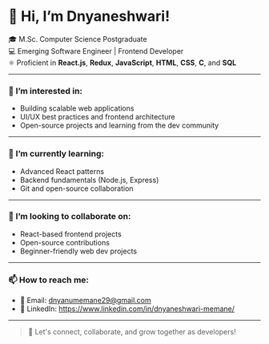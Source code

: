 # 👋 Hi, I’m Dnyaneshwari!

🎓 M.Sc. Computer Science Postgraduate  
💻 Emerging Software Engineer | Frontend Developer  
⚛️ Proficient in **React.js**, **Redux**, **JavaScript**, **HTML**, **CSS**, **C**, and **SQL**

---

### 👀 I’m interested in:
- Building scalable web applications
- UI/UX best practices and frontend architecture
- Open-source projects and learning from the dev community

---

### 🌱 I’m currently learning:
- Advanced React patterns
- Backend fundamentals (Node.js, Express)
- Git and open-source collaboration
---

### 💞️ I’m looking to collaborate on:
- React-based frontend projects
- Open-source contributions
- Beginner-friendly web dev projects

---

### 📫 How to reach me:
- 📧 Email: dnyanumemane29@gmail.com
- 💼 LinkedIn: https://www.linkedin.com/in/dnyaneshwari-memane/
---

> 🔗 Let's connect, collaborate, and grow together as developers!

